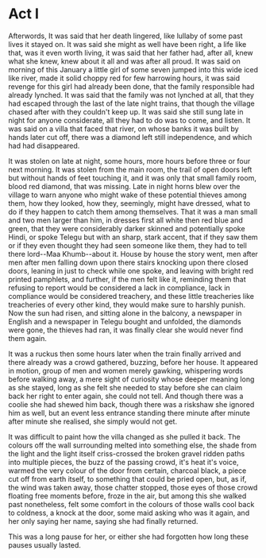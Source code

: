# Act I



Afterwords, It was said that her death lingered, like lullaby of some past lives it stayed on. It was said she might as well have been right, a life like that, was it even worth living, it was said that her father had, after all, knew what she knew, knew about it all and was after all proud. It was said on morning of this January a little girl of some seven jumped into this wide iced like river, made it solid choppy red for few harrowing hours, it was said revenge for this girl had already been done, that the family responsible had already lynched. It was said that the family was not lynched at all, that they had escaped through the last of the late night trains, that though the village chased after with they couldn't keep up. It was said she still sung late in night for anyone considerate, all they had to do was to come, and listen. It was said on a villa that faced that river, on whose banks it was built by hands later cut off, there was a diamond left still independence, and which had had disappeared. 

It was stolen on late at night, some hours, more hours before three or four next morning. It was stolen from the main room, the trail of open doors left but without hands of feet touching it, and it was only that small family room, blood red diamond, that was missing. Late in night horns blew over the village to warn anyone who might wake of these potential thieves among them, how they looked, how they, seemingly, might have dressed, what to do if they happen to catch them among themselves. That it was a man small and two men larger than him, in dresses first all white then red blue and green, that they were considerably darker skinned and potentially spoke Hindi, or spoke Telegu but with an sharp, stark accent, that if they saw them or if they even thought they had seen someone like them, they had to tell there lord--Maa Khumb--about it. House by house the story went, men after men after men falling down upon there stairs knocking upon there closed doors, leaning in just to check while one spoke, and leaving with bright red printed pamphlets, and further, if the men felt like it, reminding them that refusing to report would be considered a lack in compliance, lack in compliance would be considered treachery, and these little treacheries like treacheries of every other kind, they would make sure to harshly punish. Now the sun had risen, and sitting alone in the balcony, a newspaper in English and a newspaper in Telegu bought and unfolded, the diamonds were gone, the thieves had ran, it was finally clear she would never find them again.  

It was a ruckus then some hours later when the train finally arrived and there already was a crowd gathered, buzzing, before her house. It appeared in motion, group of men and women merely gawking, whispering words before walking away, a mere sight of curiosity whose deeper meaning long as she stayed, long as she felt she needed to stay before she can claim back her right to enter again, she could not tell. And though there was a coolie she had shewed him back, though there was a riskshaw she ignored him as well, but an event less entrance standing there minute after minute after minute she realised, she simply would not get. 

It was difficult to paint how the villa changed as she pulled it back. The colours off the wall surrounding melted into something else, the shade from the light and the light itself criss-crossed the broken gravel ridden paths into multiple pieces, the buzz of the passing crowd, it's heat it's voice, warmed the very colour of the door from certain, charcoal black, a piece cut off from earth itself, to something that could be pried open, but, as if, the wind was taken away, those chatter stopped, those eyes of those crowd floating free moments before, froze in the air, but among this she walked past nonetheless, felt some comfort in the colours of those walls cool back to coldness, a knock at the door, some maid asking who was it again, and her only saying her name, saying she had finally returned. 

This was a long pause for her, or either she had forgotten how long these pauses usually lasted.  
